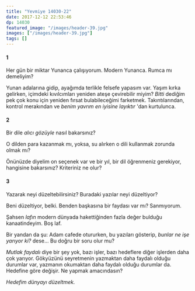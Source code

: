 ```yaml
---
title: "Yevmiye 14030-22"
date: 2017-12-12 22:53:46
dp: 14030
featured_image: "/images/header-39.jpg"
images: ["/images/header-39.jpg"]
tags: []
---
```


#### 1

Her gün bir miktar Yunanca çalışıyorum. Modern Yunanca. Rumca mı demeliyim?

Yunan adalarına gidip, ayağımda terlikle felsefe yapasım var. Yaşım kırka
gelirken, içimdeki kıvılcımları yeniden ateşe çevirebilir miyim? *Bitti* dediğim
pek çok konu için yeniden fırsat bulabileceğimi farketmek. Takıntılarından,
kontrol merakından ve *benim yavrım en iyisine layıktır* 'dan kurtulunca.

#### 2

Bir dile *alıcı gözüyle* nasıl bakarsınız? 

O dilden para kazanmak mı, yoksa, su alırken o dili kullanmak zorunda olmak mı? 

Önünüzde diyelim on seçenek var ve bir yıl, bir dil öğrenmeniz gerekiyor,
hangisine bakarsınız? Kriteriniz ne olur?

#### 3

Yazarak neyi düzeltebilirsiniz? Buradaki yazılar neyi düzeltiyor?

Beni düzeltiyor, belki. Benden başkasına bir faydası var mı? Sanmıyorum. 

Şahsen *lafın* modern dünyada hakettiğinden fazla değer bulduğu kanaatindeyim.
Boş laf.

Bir yandan da şu: Adam cafede otururken, bu yazıları gösterip, *bunlar ne işe
yarıyor ki?* dese... Bu doğru bir soru olur mu?

*Mutlak faydalı* diye bir şey yok, bazı işler, bazı hedeflere diğer işlerden
daha çok yarıyor. Gökyüzünü seyretmenin yazmaktan daha faydalı olduğu durumlar
var, yazmanın okumaktan daha faydalı olduğu durumlar da. Hedefine göre değişir.
Ne yapmak amacındasın?

*Hedefim dünyayı düzeltmek.* 



